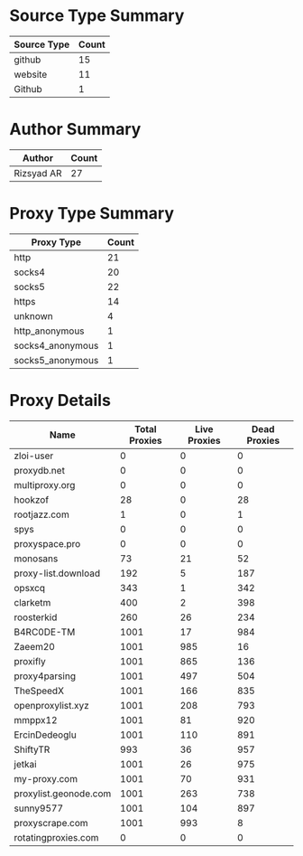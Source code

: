 # Source Type Summary

| Source Type | Count |
|-------------|-------|
| github | 15 |
| website | 11 |
| Github | 1 |


# Author Summary

| Author | Count |
|--------|-------|
| Rizsyad AR | 27 |


# Proxy Type Summary

| Proxy Type | Count |
|------------|-------|
| http | 21 |
| socks4 | 20 |
| socks5 | 22 |
| https | 14 |
| unknown | 4 |
| http_anonymous | 1 |
| socks4_anonymous | 1 |
| socks5_anonymous | 1 |


# Proxy Details

| Name | Total Proxies | Live Proxies | Dead Proxies |
|------|---------------|--------------|---------------|
| zloi-user | 0 | 0 | 0 |
| proxydb.net | 0 | 0 | 0 |
| multiproxy.org | 0 | 0 | 0 |
| hookzof | 28 | 0 | 28 |
| rootjazz.com | 1 | 0 | 1 |
| spys | 0 | 0 | 0 |
| proxyspace.pro | 0 | 0 | 0 |
| monosans | 73 | 21 | 52 |
| proxy-list.download | 192 | 5 | 187 |
| opsxcq | 343 | 1 | 342 |
| clarketm | 400 | 2 | 398 |
| roosterkid | 260 | 26 | 234 |
| B4RC0DE-TM | 1001 | 17 | 984 |
| Zaeem20 | 1001 | 985 | 16 |
| proxifly | 1001 | 865 | 136 |
| proxy4parsing | 1001 | 497 | 504 |
| TheSpeedX | 1001 | 166 | 835 |
| openproxylist.xyz | 1001 | 208 | 793 |
| mmppx12 | 1001 | 81 | 920 |
| ErcinDedeoglu | 1001 | 110 | 891 |
| ShiftyTR | 993 | 36 | 957 |
| jetkai | 1001 | 26 | 975 |
| my-proxy.com | 1001 | 70 | 931 |
| proxylist.geonode.com | 1001 | 263 | 738 |
| sunny9577 | 1001 | 104 | 897 |
| proxyscrape.com | 1001 | 993 | 8 |
| rotatingproxies.com | 0 | 0 | 0 |
